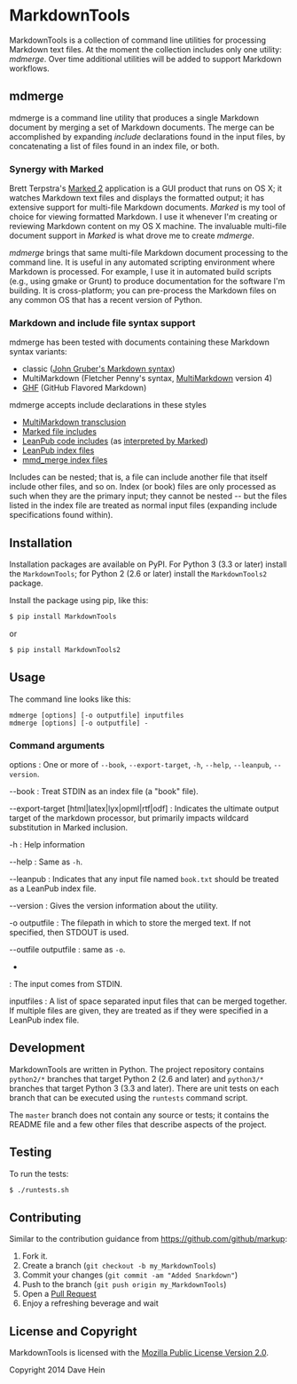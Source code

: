 # MarkdownTools

MarkdownTools is a collection of command line utilities for processing Markdown text files. At the moment the collection includes only one utility: *mdmerge*. Over time additional utilities will be added to support Markdown workflows. 

## mdmerge

mdmerge is a command line utility that produces a single Markdown document by merging a set of Markdown documents. The merge can be accomplished by expanding *include* declarations found in the input files, by concatenating a list of files found in an index file, or both.

### Synergy with Marked

Brett Terpstra's [Marked 2][] application is a GUI product that runs on OS X; it watches Markdown text files and displays the formatted output; it has extensive support for multi-file Markdown documents. *Marked* is my tool of choice for viewing formatted Markdown. I use it whenever I'm creating or reviewing Markdown content on my OS X machine. The invaluable multi-file document support in *Marked* is what drove me to create *mdmerge*.

[Marked 2]: http://marked2app.com

*mdmerge* brings that same multi-file Markdown document processing to the command line. It is useful in any automated scripting environment where Markdown is processed. For example, I use it in automated build scripts (e.g., using gmake or Grunt) to produce documentation for the software I'm building. It is cross-platform; you can pre-process the Markdown files on any common OS that has a recent version of Python.

### Markdown and include file syntax support

mdmerge has been tested with documents containing these Markdown syntax variants:

* classic ([John Gruber's Markdown syntax][gruber])
* MultiMarkdown (Fletcher Penny's syntax, [MultiMarkdown][mmd] version 4)
* [GHF][ghf] (GitHub Flavored Markdown)

[gruber]: http://daringfireball.net/projects/markdown/syntax
[mmd]: http://fletcherpenney.net/multimarkdown/
[ghf]: https://help.github.com/articles/github-flavored-markdown

mdmerge accepts include declarations in these styles

* [MultiMarkdown transclusion][mmdtrans]
* [Marked file includes][terpstramf]
* [LeanPub code includes][leanpubcd] (as [interpreted by Marked][terpstracd])
* [LeanPub index files][leanpubidx]
* [mmd_merge index files][mmdidx]

[terpstramf]: http://marked2app.com/help/Multi-File_Documents.html
[terpstracd]: http://marked2app.com/help/Special_Syntax.html#includingcode
[leanpubcd]: https://leanpub.com/help/manual#leanpub-auto-code
[leanpubidx]: https://leanpub.com/help/manual#leanpub-auto-the-booktxt-file
[mmdtrans]: http://fletcher.github.io/MultiMarkdown-4/transclusion
[mmdidx]: https://github.com/fletcher/MMD-Support/blob/master/Utilities/mmd_merge.pl

Includes can be nested; that is, a file can include another file that itself include other files, and so on. Index (or book) files are only processed as such when they are the primary input; they cannot be nested -- but the files listed in the index file are treated as normal input files (expanding include specifications found within).

## Installation

Installation packages are available on PyPI. For Python 3 (3.3 or later) install the  `MarkdownTools`; for Python 2 (2.6 or later) install the `MarkdownTools2` package.

Install the package using pip, like this:

~~~bash
$ pip install MarkdownTools
~~~

or

~~~bash
$ pip install MarkdownTools2
~~~

## Usage

The command line looks like this:

    mdmerge [options] [-o outputfile] inputfiles
    mdmerge [options] [-o outputfile] -

### Command arguments

options
:   One or more of `--book`, `--export-target`, `-h`, `--help`, `--leanpub`, `--version`.

--book
:   Treat STDIN as an index file (a "book" file).

--export-target [html|latex|lyx|opml|rtf|odf]
:   Indicates the ultimate output target of the markdown processor, but primarily impacts wildcard substitution in Marked inclusion.

-h
:   Help information

--help
:   Same as `-h`.


--leanpub
:   Indicates that any input file named `book.txt` should be treated as a LeanPub index file.

--version
:   Gives the version information about the utility.

-o outputfile
:   The filepath in which to store the merged text. If not specified, then STDOUT is used.

--outfile outputfile
:   same as `-o`.

-
:   The input comes from STDIN.

inputfiles
:   A list of space separated input files that can be merged together. If multiple files are given, they are treated as if they were specified in a LeanPub index file.

## Development

MarkdownTools are written in Python. The project repository contains `python2/*` branches that target Python 2 (2.6 and later) and `python3/*` branches that target Python 3 (3.3 and later). There are unit tests on each branch that can be executed using the `runtests` command script.

The `master` branch does not contain any source or tests; it contains the README file and a few other files that describe aspects of the project.

## Testing

To run the tests:

~~~bash
$ ./runtests.sh
~~~

## Contributing

Similar to the contribution guidance from <https://github.com/github/markup>:

1. Fork it.
1. Create a branch (`git checkout -b my_MarkdownTools`)
1. Commit your changes (`git commit -am "Added Snarkdown"`)
1. Push to the branch (`git push origin my_MarkdownTools`)
1. Open a [Pull Request](http://github.com/jenesuispasdave/MarkdownTools/pulls)
1. Enjoy a refreshing beverage and wait

## License and Copyright

MarkdownTools is licensed with the [Mozilla Public License Version 2.0][mpl]. 

Copyright 2014 Dave Hein

[mpl]: http://www.mozilla.org/MPL/2.0/
